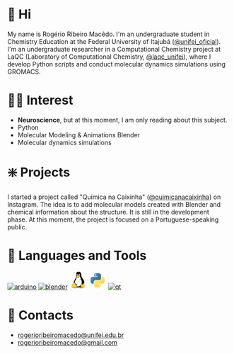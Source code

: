 # :wave: Hi

My name is Rogério Ribeiro Macêdo. I'm an undergraduate student in Chemistry Education at the Federal University of Itajubá ([@unifei_oficial](https://www.instagram.com/unifei_oficial/)). I'm an undergraduate researcher in a Computational Chemistry project at LaQC (Laboratory of Computational Chemistry, [@laqc_unifei](https://www.instagram.com/laqc_unifei/)), where I develop Python scripts and conduct molecular dynamics simulations using GROMACS.

# :scientist: Interest

* **Neuroscience**, but at this moment, I am only reading about this subject.
* Python
* Molecular Modeling & Animations Blender
* Molecular dynamics simulations

# :sparkle: Projects

I started a project called "Química na Caixinha" ([@quimicanacaixinha](https://www.instagram.com/quimicanacaixinha/)) on Instagram. The idea is to add molecular models created with Blender and chemical information about the structure. It is still in the development phase. At this moment, the project is focused on a Portuguese-speaking public.

# :toolbox: Languages and Tools

<p align="left"> 
<a href="https://www.arduino.cc/" target="_blank" rel="noreferrer">
<img src="https://cdn.worldvectorlogo.com/logos/arduino-1.svg" alt="arduino" width="40" height="40"/></a>
<a href="https://www.blender.org/" target="_blank" rel="noreferrer"> 
<img src="https://download.blender.org/branding/community/blender_community_badge_white.svg" alt="blender" width="40" height="40"/></a>
<a href="https://www.linux.org/" target="_blank" rel="noreferrer">
<img src="https://raw.githubusercontent.com/devicons/devicon/master/icons/linux/linux-original.svg" alt="linux" width="40" height="40"/></a> 
<a href="https://www.python.org" target="_blank" rel="noreferrer">
<img src="https://raw.githubusercontent.com/devicons/devicon/master/icons/python/python-original.svg" alt="python" width="40" height="40"/></a>
<a href="https://www.qt.io/" target="_blank" rel="noreferrer">
<img src="https://upload.wikimedia.org/wikipedia/commons/0/0b/Qt_logo_2016.svg" alt="qt" width="40" height="40"/></a></p>

# :e-mail: Contacts

- rogerioribeiromacedo@unifei.edu.br
- rogerioribeiromacedo@gmail.com
